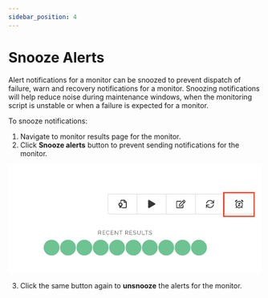 ```yaml
---
sidebar_position: 4
---
```


# Snooze Alerts

Alert notifications for a monitor can be snoozed to prevent dispatch of failure, warn and recovery notifications for a monitor. Snoozing notifications will help reduce noise during maintenance windows, when the monitoring script is unstable or when a failure is expected for a monitor.

To snooze notifications:

1. Navigate to monitor results page for the monitor.
2. Click **Snooze alerts** button to prevent sending notifications for the monitor.

![SSL Monitor Results](/img/snooze.png)

3. Click the same button again to **unsnooze** the alerts for the monitor.